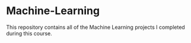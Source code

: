 # Machine-Learning
This repository contains all of the Machine Learning projects I completed during this course.
